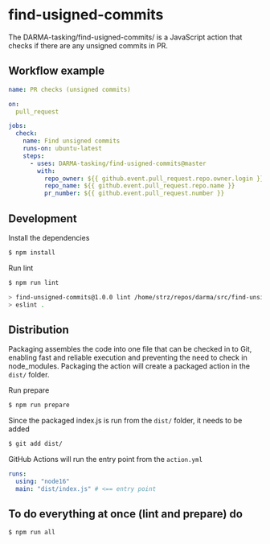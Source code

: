 # find-usigned-commits

The DARMA-tasking/find-usigned-commits/ is a JavaScript action that checks if there are any unsigned commits in PR.

## Workflow example

```yml
name: PR checks (unsigned commits)

on:
  pull_request

jobs:
  check:
    name: Find unsigned commits
    runs-on: ubuntu-latest
    steps:
      - uses: DARMA-tasking/find-usigned-commits@master
        with:
          repo_owner: ${{ github.event.pull_request.repo.owner.login }}
          repo_name: ${{ github.event.pull_request.repo.name }}
          pr_number: ${{ github.event.pull_request.number }}
```

## Development

Install the dependencies

```bash
$ npm install
```

Run lint

```bash
$ npm run lint

> find-unsigned-commits@1.0.0 lint /home/strz/repos/darma/src/find-unsigned-commits
> eslint .
```

## Distribution

Packaging assembles the code into one file that can be checked in to Git, enabling fast and reliable execution and preventing the need to check in node_modules. Packaging the action will create a packaged action in the `dist/` folder.

Run prepare

```bash
$ npm run prepare
```

Since the packaged index.js is run from the `dist/` folder, it needs to be added

```bash
$ git add dist/
```

GitHub Actions will run the entry point from the `action.yml`

```yml
runs:
  using: "node16"
  main: "dist/index.js" # <== entry point
```

## To do everything at once (lint and prepare) do

```bash
$ npm run all
```
